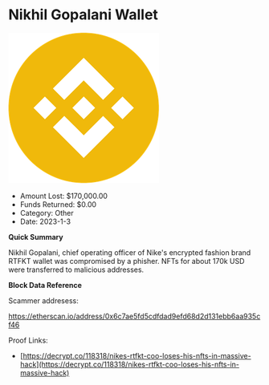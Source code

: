 # Nikhil Gopalani Wallet
![Nikhil Gopalani Wallet](/rektimages/Nikhil-Gopalani-Wallet.png)
- Amount Lost: $170,000.00
- Funds Returned: $0.00
- Category: Other
- Date: 2023-1-3

**Quick Summary**

Nikhil Gopalani, chief operating officer of Nike's encrypted fashion brand RTFKT wallet was compromised by a phisher. NFTs for about 170k USD were transferred to malicious addresses. 

  


 **Block Data Reference**

Scammer addresess:

https://etherscan.io/address/0x6c7ae5fd5cdfdad9efd68d2d131ebb6aa935cf46


Proof Links:
- [https://decrypt.co/118318/nikes-rtfkt-coo-loses-his-nfts-in-massive-hack](https://decrypt.co/118318/nikes-rtfkt-coo-loses-his-nfts-in-massive-hack)


